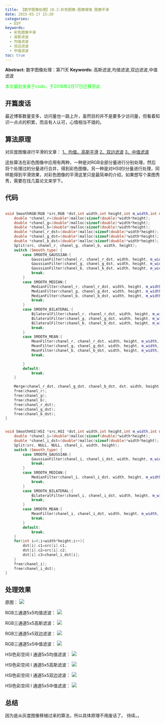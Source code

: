 ```yaml
---
title: 【数字图像处理】10.2:彩色图像-图像增强 图像平滑
date: 2015-03-17 15:20
categories:
  - DIP
keywords:
  - 彩色图像平滑
  - 高斯滤波
  - 均值滤波
  - 双边滤波
  - 中值滤波
toc: true
---
```

**Abstract:** 数字图像处理：第71天
**Keywords:** 高斯滤波,均值滤波,双边滤波,中值滤波
<!--more-->
<font color="00FF00">本文最初发表于csdn，于2018年2月17日迁移至此</font>
## 开篇废话
最近博客数量变多，访问量也一路上升，虽然目的并不是要多少访问量，但看着知识一点点的积累，而且有人认可，心情相当不错的。
## 算法原理
对灰度图像进行平滑的文章：
[1、均值，高斯平滑](http://face2ai.com/DIP-5-2-灰度图像-图像增强-平滑之均值滤波-高斯滤波/)
[2、双边滤波](http://face2ai.com/DIP-5-3-灰度图像-图像增强-双边滤波BilateralFiltering/)
[3、中值滤波](http://face2ai.com/DIP-5-4-灰度图像-图像增强-中值滤波/)

这些算法在彩色图像中应用有两种，一种是对RGB全部分量进行分别处理，然后将个处理过的分量进行合并，得到彩色图像。另一种是对HSI的I分量进行处理，同样能得到平滑效果，对彩色图像的平滑这里只是最简单的介绍，如果想写个美图秀秀，需要在找几篇论文来学下。
## 代码
```c++

void SmoothRGB(RGB *src,RGB *dst,int width,int height,int m_width,int m_height,double param1,double param2,int Smooth_type){
    double *chanel_r=(double*)malloc(sizeof(double)*width*height);
    double *chanel_g=(double*)malloc(sizeof(double)*width*height);
    double *chanel_b=(double*)malloc(sizeof(double)*width*height);
    double *chanel_r_dst=(double*)malloc(sizeof(double)*width*height);
    double *chanel_g_dst=(double*)malloc(sizeof(double)*width*height);
    double *chanel_b_dst=(double*)malloc(sizeof(double)*width*height);
    Split(src, chanel_r, chanel_g, chanel_b, width, height);
    switch (Smooth_type) {
        case SMOOTH_GAUSSIAN:{
            GaussianFilter(chanel_r, chanel_r_dst, width, height, m_width, m_height, param1);
            GaussianFilter(chanel_g, chanel_g_dst, width, height, m_width, m_height, param1);
            GaussianFilter(chanel_b, chanel_b_dst, width, height, m_width, m_height, param1);
            break;
        }
        case SMOOTH_MEDIAN:{
            MedianFilter(chanel_r, chanel_r_dst, width, height, m_width, m_height);
            MedianFilter(chanel_g, chanel_g_dst, width, height, m_width, m_height);
            MedianFilter(chanel_b, chanel_b_dst, width, height, m_width, m_height);
            break;
        }
        case SMOOTH_BILATERAL:{
            BilateralFilter(chanel_r, chanel_r_dst, width, height, m_width, m_height, param1, param2);
            BilateralFilter(chanel_g, chanel_g_dst, width, height, m_width, m_height, param1, param2);
            BilateralFilter(chanel_b, chanel_b_dst, width, height, m_width, m_height, param1, param2);
            break;
        }
        case SMOOTH_MEAN:{
            MeanFilter(chanel_r, chanel_r_dst, width, height, m_width, m_height);
            MeanFilter(chanel_g, chanel_g_dst, width, height, m_width, m_height);
            MeanFilter(chanel_b, chanel_b_dst, width, height, m_width, m_height);
            break;

        }
        default:
            break;
    }

    Merge(chanel_r_dst, chanel_g_dst, chanel_b_dst, dst, width, height);
    free(chanel_r);
    free(chanel_g);
    free(chanel_b);
    free(chanel_r_dst);
    free(chanel_g_dst);
    free(chanel_b_dst);
}


void SmoothHSI(HSI *src,HSI *dst,int width,int height,int m_width,int m_height,double param1,double param2,int Smooth_type){
    double *chanel_i=(double*)malloc(sizeof(double)*width*height);
    double *chanel_i_dst=(double*)malloc(sizeof(double)*width*height);
    Split(src, NULL, NULL, chanel_i, width, height);
    switch (Smooth_type) {
        case SMOOTH_GAUSSIAN:{
            GaussianFilter(chanel_i, chanel_i_dst, width, height, m_width, m_height, param1);
            break;
        }
        case SMOOTH_MEDIAN:{
            MedianFilter(chanel_i, chanel_i_dst, width, height, m_width, m_height);
            break;
        }
        case SMOOTH_BILATERAL:{
            BilateralFilter(chanel_i, chanel_i_dst, width, height, m_width, m_height, param1, param2);
            break;
        }
        case SMOOTH_MEAN:{
            MeanFilter(chanel_i, chanel_i_dst, width, height, m_width, m_height);
            break;
        }
        default:
            break;
    }
    for(int i=0;i<width*height;i++){
        dst[i].c1=src[i].c1;
        dst[i].c2=src[i].c2;
        dst[i].c3=chanel_i_dst[i];
    }
    free(chanel_i);
    free(chanel_i_dst);
}


```
## 处理效果
原图：
![](https://tony4ai-1251394096.cos.ap-hongkong.myqcloud.com/blog_images/DIP-10-2-彩色图像-图像增强-图像平滑/20150317151425981.png)

RGB三通道5x5均值滤波：
![](https://tony4ai-1251394096.cos.ap-hongkong.myqcloud.com/blog_images/DIP-10-2-彩色图像-图像增强-图像平滑/20150317151447603.png)

RGB三通道5x5高斯滤波：
![](https://tony4ai-1251394096.cos.ap-hongkong.myqcloud.com/blog_images/DIP-10-2-彩色图像-图像增强-图像平滑/20150317151631005.png)

RGB三通道5x5双边滤波：
![](https://tony4ai-1251394096.cos.ap-hongkong.myqcloud.com/blog_images/DIP-10-2-彩色图像-图像增强-图像平滑/20150317151517790.png)

RGB三通道5x5中值滤波：
![](https://tony4ai-1251394096.cos.ap-hongkong.myqcloud.com/blog_images/DIP-10-2-彩色图像-图像增强-图像平滑/20150317151536494.png)

HSI色彩空间 I 通道5x5均值滤波：
![](https://tony4ai-1251394096.cos.ap-hongkong.myqcloud.com/blog_images/DIP-10-2-彩色图像-图像增强-图像平滑/20150317151839175.png)

HSI色彩空间 I 通道5x5高斯滤波：
![](https://tony4ai-1251394096.cos.ap-hongkong.myqcloud.com/blog_images/DIP-10-2-彩色图像-图像增强-图像平滑/20150317151723675.png)

HSI色彩空间 I 通道5x5双边滤波：
![](https://tony4ai-1251394096.cos.ap-hongkong.myqcloud.com/blog_images/DIP-10-2-彩色图像-图像增强-图像平滑/20150317151904540.png)

HSI色彩空间 I 通道5x5中值滤波：
![](https://tony4ai-1251394096.cos.ap-hongkong.myqcloud.com/blog_images/DIP-10-2-彩色图像-图像增强-图像平滑/20150317151918502.png)

## 总结
因为是从灰度图像移植过来的算法，所以具体原理不用废话了。
待续。。
